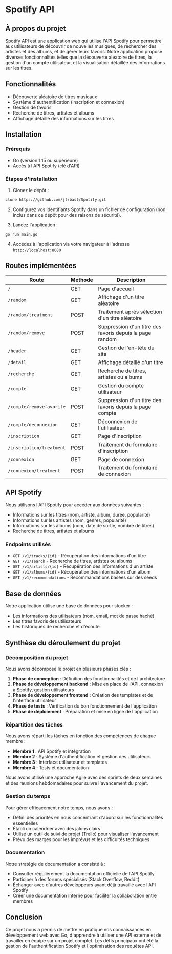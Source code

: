 # Spotify API

## À propos du projet
Spotify API est une application web qui utilise l'API Spotify pour permettre aux utilisateurs de découvrir de nouvelles musiques, de rechercher des artistes et des albums, et de gérer leurs favoris. Notre application propose diverses fonctionnalités telles que la découverte aléatoire de titres, la gestion d'un compte utilisateur, et la visualisation détaillée des informations sur les titres.

## Fonctionnalités
- Découverte aléatoire de titres musicaux
- Système d'authentification (inscription et connexion)
- Gestion de favoris
- Recherche de titres, artistes et albums
- Affichage détaillé des informations sur les titres

## Installation

### Prérequis
- Go (version 1.15 ou supérieure)
- Accès à l'API Spotify (clé d'API)

### Étapes d'installation
1. Clonez le dépôt :
```bash git
clone https://github.com/jfrbast/Spotify.git
```
2. Configurez vos identifiants Spotify dans un fichier de configuration (non inclus dans ce dépôt pour des raisons de sécurité).

3. Lancez l'application :
```bash
go run main.go
```
4. Accédez à l'application via votre navigateur à l'adresse `http://localhost:8080`

## Routes implémentées

| Route | Méthode | Description |
|-------|---------|-------------|
| `/` | GET | Page d'accueil |
| `/random` | GET | Affichage d'un titre aléatoire |
| `/random/treatment` | POST | Traitement après sélection d'un titre aléatoire |
| `/random/remove` | POST | Suppression d'un titre des favoris depuis la page random |
| `/header` | GET | Gestion de l'en-tête du site |
| `/detail` | GET | Affichage détaillé d'un titre |
| `/recherche` | GET | Recherche de titres, artistes ou albums |
| `/compte` | GET | Gestion du compte utilisateur |
| `/compte/removefavorite` | POST | Suppression d'un titre des favoris depuis la page compte |
| `/compte/deconnexion` | GET | Déconnexion de l'utilisateur |
| `/inscription` | GET | Page d'inscription |
| `/inscription/treatment` | POST | Traitement du formulaire d'inscription |
| `/connexion` | GET | Page de connexion |
| `/connexion/treatment` | POST | Traitement du formulaire de connexion |

## API Spotify

Nous utilisons l'API Spotify pour accéder aux données suivantes :
- Informations sur les titres (nom, artiste, album, durée, popularité)
- Informations sur les artistes (nom, genres, popularité)
- Informations sur les albums (nom, date de sortie, nombre de titres)
- Recherche de titres, artistes et albums

### Endpoints utilisés
- `GET /v1/tracks/{id}` - Récupération des informations d'un titre
- `GET /v1/search` - Recherche de titres, artistes ou albums
- `GET /v1/artists/{id}` - Récupération des informations d'un artiste
- `GET /v1/albums/{id}` - Récupération des informations d'un album
- `GET /v1/recommendations` - Recommandations basées sur des seeds

## Base de données
Notre application utilise une base de données pour stocker :
- Les informations des utilisateurs (nom, email, mot de passe haché)
- Les titres favoris des utilisateurs
- Les historiques de recherche et d'écoute

## Synthèse du déroulement du projet

### Décomposition du projet
Nous avons décomposé le projet en plusieurs phases clés :
1. **Phase de conception** : Définition des fonctionnalités et de l'architecture
2. **Phase de développement backend** : Mise en place de l'API, connexion à Spotify, gestion utilisateurs
3. **Phase de développement frontend** : Création des templates et de l'interface utilisateur
4. **Phase de tests** : Vérification du bon fonctionnement de l'application
5. **Phase de déploiement** : Préparation et mise en ligne de l'application

### Répartition des tâches
Nous avons réparti les tâches en fonction des compétences de chaque membre :
- **Membre 1** : API Spotify et intégration
- **Membre 2** : Système d'authentification et gestion des utilisateurs
- **Membre 3** : Interface utilisateur et templates
- **Membre 4** : Tests et documentation

Nous avons utilisé une approche Agile avec des sprints de deux semaines et des réunions hebdomadaires pour suivre l'avancement du projet.

### Gestion du temps
Pour gérer efficacement notre temps, nous avons :
- Défini des priorités en nous concentrant d'abord sur les fonctionnalités essentielles
- Établi un calendrier avec des jalons clairs
- Utilisé un outil de suivi de projet (Trello) pour visualiser l'avancement
- Prévu des marges pour les imprévus et les difficultés techniques

### Documentation
Notre stratégie de documentation a consisté à :
- Consulter régulièrement la documentation officielle de l'API Spotify
- Participer à des forums spécialisés (Stack Overflow, Reddit)
- Échanger avec d'autres développeurs ayant déjà travaillé avec l'API Spotify
- Créer une documentation interne pour faciliter la collaboration entre membres

## Conclusion
Ce projet nous a permis de mettre en pratique nos connaissances en développement web avec Go, d'apprendre à utiliser une API externe et de travailler en équipe sur un projet complet. Les défis principaux ont été la gestion de l'authentification Spotify et l'optimisation des requêtes API.